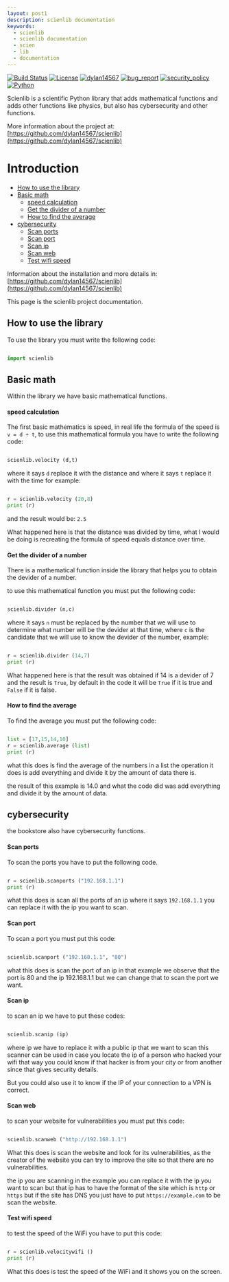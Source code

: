 ```yaml
---
layout: post1
description: scienlib documentation
keywords:
  - scienlib
  - scienlib documentation
  - scien
  - lib
  - documentation
---
```


[![Build Status](https://img.shields.io/github/stars/dylan14567/scienlib.svg)](https://github.com/dylan14567/scienlib)
[![License](https://img.shields.io/github/license/dylan14567/scienlib.svg)](https://github.com/dylan14567/scienlib/blob/main/.github/LICENSE)
[![dylan14567](https://img.shields.io/badge/author-dylan14567-green.svg)](https://github.com/dylan14567)
[![bug_report](https://img.shields.io/badge/bug-report-red.svg)](https://github.com/dylan14567/scienlib/blob/main/.github/ISSUE_TEMPLATE/bug_report.md)
[![security_policy](https://img.shields.io/badge/security-policy-cyan.svg)](https://github.com/dylan14567/scienlib/blob/main/.github/SECURITY.md)
[![Python](https://img.shields.io/badge/language-Python%20-yellow.svg)](https://www.python.org)

Scienlib is a scientific Python library that adds mathematical functions and adds other functions like physics, but also has cybersecurity and other functions.

More information about the project at: [https://github.com/dylan14567/scienlib](https://github.com/dylan14567/scienlib)

# Introduction

- [How to use the library](#how-to-use-the-library)
- [Basic math](#basic-math)
  - [speed calculation](#speed-calculation)
  - [Get the divider of a number](#get-the-divider-of-a-number)
  - [How to find the average](#how-to-find-the-average)
- [cybersecurity](#cybersecurity)
  - [Scan ports](#scan-ports)
  - [Scan port](#scan-port)
  - [Scan ip](#scan-ip)
  - [Scan web](#scan-web)
  - [Test wifi speed](#Test-wifi-speed)
  
Information about the installation and more details in: [https://github.com/dylan14567/scienlib](https://github.com/dylan14567/scienlib)

This page is the scienlib project documentation.

## How to use the library

To use the library you must write the following code:

```python

import scienlib

```

## Basic math

Within the library we have basic mathematical functions.

#### speed calculation

The first basic mathematics is speed, in real life the formula of the speed is ``` v = d ÷ t ```, to use this mathematical formula you have to write the following code:

```python

scienlib.velocity (d,t)

```

where it says ``` d ``` replace it with the distance and where it says ``` t ``` replace it with the time for example:

```python

r = scienlib.velocity (20,8)
print (r)

```

and the result would be: ``` 2.5 ```

What happened here is that the distance was divided by time, what I would be doing is recreating the formula of speed equals distance over time.

#### Get the divider of a number

There is a mathematical function inside the library that helps you to obtain the devider of a number.

to use this mathematical function you must put the following code:

```python

scienlib.divider (n,c)

```

where it says ``` n ``` must be replaced by the number that we will use to determine what number will be the devider at that time, where ``` c ``` is the candidate that we will use to know the devider of the number, example:

```python

r = scienlib.divider (14,7)
print (r)

```

What happened here is that the result was obtained if 14 is a devider of 7 and the result is ``` True ```, by default in the code it will be ``` True ``` if it is true and ``` False ``` if it is false.

#### How to find the average

To find the average you must put the following code:

```python

list = [17,15,14,10]
r = scienlib.average (list)
print (r)

```

what this does is find the average of the numbers in a list the operation it does is add everything and divide it by the amount of data there is.

the result of this example is 14.0 and what the code did was add everything and divide it by the amount of data.

## cybersecurity

the bookstore also have cybersecurity functions.

#### Scan ports

To scan the ports you have to put the following code.

```python

r = scienlib.scanports ("192.168.1.1")
print (r)

```

what this does is scan all the ports of an ip where it says ``` 192.168.1.1 ``` you can replace it with the ip you want to scan.

#### Scan port

To scan a port you must put this code:

```python

scienlib.scanport ("192.168.1.1", "80")

```

what this does is scan the port of an ip in that example we observe that the port is 80 and the ip 192.168.1.1 but we can change that to scan the port we want.

#### Scan ip

to scan an ip we have to put these codes:

```python

scienlib.scanip (ip)

```

where ip we have to replace it with a public ip that we want to scan this scanner can be used in case you locate the ip of a person who hacked your wifi that way you could know if that hacker is from your city or from another since that gives security details.

But you could also use it to know if the IP of your connection to a VPN is correct.

#### Scan web

to scan your website for vulnerabilities you must put this code:

```python

scienlib.scanweb ("http://192.168.1.1")

```

What this does is scan the website and look for its vulnerabilities, as the creator of the website you can try to improve the site so that there are no vulnerabilities.

the ip you are scanning in the example you can replace it with the ip you want to scan but that ip has to have the format of the site which is ``` http ``` or ``` https ``` but if the site has DNS you just have to put ``` https://example.com ``` to be scan the website.

#### Test wifi speed

to test the speed of the WiFi you have to put this code:

```python

r = scienlib.velocitywifi ()
print (r)

```

What this does is test the speed of the WiFi and it shows you on the screen.
